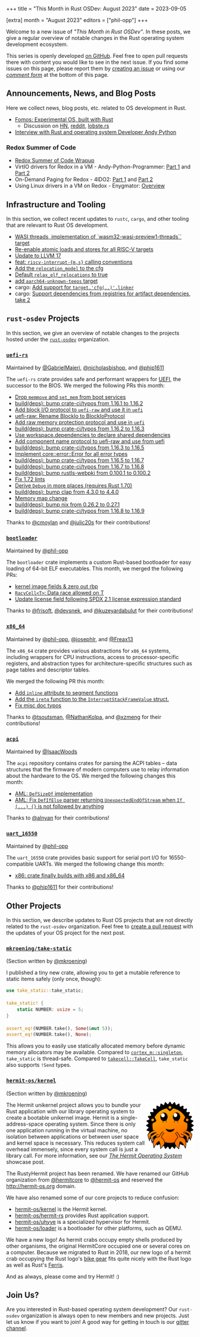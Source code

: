 +++
title = "This Month in Rust OSDev: August 2023"
date = 2023-09-05

[extra]
month = "August 2023"
editors = ["phil-opp"]
+++

Welcome to a new issue of _"This Month in Rust OSDev"_. In these posts, we give a regular overview of notable changes in the Rust operating system development ecosystem.

<!-- more -->

This series is openly developed [on GitHub](https://github.com/rust-osdev/homepage/). Feel free to open pull requests there with content you would like to see in the next issue. If you find some issues on this page, please report them by [creating an issue](https://github.com/rust-osdev/homepage/issues/new) or using our <a href="#comment-form">_comment form_</a> at the bottom of this page.

<!--
    This is a draft for the upcoming "This Month in Rust OSDev (August 2023)" post.
    Feel free to create pull requests against the `next` branch to add your
    content here.
    Please take a look at the past posts on https://rust-osdev.com/ to see the
    general structure of these posts.
-->

## Announcements, News, and Blog Posts

Here we collect news, blog posts, etc. related to OS development in Rust.

- [Fomos: Experimental OS, built with Rust](https://github.com/Ruddle/Fomos)
  - Discussion on [HN](https://news.ycombinator.com/item?id=37316309), [reddit](https://www.reddit.com/r/rust/comments/164li1c/fomos_experimental_rust_os/), [lobste.rs](https://lobste.rs/s/eoyuf6/fomos_experimental_os_built_with_rust)
- [Interview with Rust and operating system Developer Andy Python](https://blog.rust.careers/post/andy-python-interview/)

### Redox Summer of Code

- [Redox Summer of Code Wrapup](https://redox-os.org/news/rsoc-2023-wrapup/)
- VirtIO drivers for Redox in a VM  - Andy-Python-Programmer: [Part 1](https://www.redox-os.org/news/rsoc-virtio-1/) and [Part 2](https://redox-os.org/news/rsoc-virtio-2/)
- On-Demand Paging for Redox - 4lDO2: [Part 1](https://www.redox-os.org/news/kernel-8/) and [Part 2](https://redox-os.org/news/kernel-9/)
- Using Linux drivers in a VM on Redox - Enygmator: [Overview](https://www.redox-os.org/news/rsoc-2023-eny-1/)

<!--
Please follow this template:

- [Title](https://example.com)
  - (optional) Some additional context
-->


## Infrastructure and Tooling

In this section, we collect recent updates to `rustc`, `cargo`, and other tooling that are relevant to Rust OS development.

<!--
    Please use the following template:

- [Title](https://example.com)
  - (optional) Some additional context
-->

- [WASI threads, implementation of `wasm32-wasi-preview1-threads`` target](https://github.com/rust-lang/rust/pull/112922)
- [Re-enable atomic loads and stores for all RISC-V targets](https://github.com/rust-lang/rust/pull/98333)
- [Update to LLVM 17](https://github.com/rust-lang/rust/pull/114048)
- [feat: `riscv-interrupt-{m,s}` calling conventions](https://github.com/rust-lang/rust/pull/111891)
- [Add the `relocation_model` to the cfg](https://github.com/rust-lang/rust/pull/113966)
- [Default `relax_elf_relocations` to true](https://github.com/rust-lang/rust/pull/106511)
- [add `aarch64-unknown-teeos` target](https://github.com/rust-lang/rust/pull/113480)
- cargo: [Add support for `target.'cfg(..)'.linker`](https://github.com/rust-lang/cargo/pull/12535)
- cargo: [Support dependencies from registries for artifact dependencies, take 2](https://github.com/rust-lang/cargo/pull/12421)


## `rust-osdev` Projects

In this section, we give an overview of notable changes to the projects hosted under the [`rust-osdev`](https://github.com/rust-osdev/about) organization.

<!--
    Please use the following template:

    ### [`repo_name`](https://github.com/rust-osdev/repo_name)
    <span class="maintainers">Maintained by [@maintainer_1](https://github.com/maintainer_1)</span>

    The `repo_name` crate ...<<short introduction>>...

    We merged the following changes this month:
    <<changelog, either in list or text form>>
-->



### [`uefi-rs`](https://github.com/rust-osdev/uefi-rs)
<span class="maintainers">Maintained by [@GabrielMajeri](https://github.com/GabrielMajeri), [@nicholasbishop](https://github.com/nicholasbishop), and [@phip1611](https://github.com/phip1611)</span>

The `uefi-rs` crate provides safe and performant wrappers for [UEFI](https://en.wikipedia.org/wiki/Unified_Extensible_Firmware_Interface), the successor to the BIOS. We merged the following PRs this month:

- [Drop `memmove` and `set_mem` from boot services](https://github.com/rust-osdev/uefi-rs/pull/906)
- [build(deps): bump crate-ci/typos from 1.16.1 to 1.16.2](https://github.com/rust-osdev/uefi-rs/pull/908)
- [Add block I/O protocol to `uefi-raw` and use it in `uefi`](https://github.com/rust-osdev/uefi-rs/pull/909)
- [uefi-raw: Rename BlockIo to BlockIoProtocol](https://github.com/rust-osdev/uefi-rs/pull/911)
- [Add raw memory protection protocol and use in `uefi`](https://github.com/rust-osdev/uefi-rs/pull/896)
- [build(deps): bump crate-ci/typos from 1.16.2 to 1.16.3](https://github.com/rust-osdev/uefi-rs/pull/912)
- [Use workspace.dependencies to declare shared dependencies](https://github.com/rust-osdev/uefi-rs/pull/913)
- [Add component name protocol to uefi-raw and use from uefi](https://github.com/rust-osdev/uefi-rs/pull/910)
- [build(deps): bump crate-ci/typos from 1.16.3 to 1.16.5](https://github.com/rust-osdev/uefi-rs/pull/919)
- [Implement core::error::Error for all error types](https://github.com/rust-osdev/uefi-rs/pull/916)
- [build(deps): bump crate-ci/typos from 1.16.5 to 1.16.7](https://github.com/rust-osdev/uefi-rs/pull/923)
- [build(deps): bump crate-ci/typos from 1.16.7 to 1.16.8](https://github.com/rust-osdev/uefi-rs/pull/924)
- [build(deps): bump rustls-webpki from 0.100.1 to 0.100.2](https://github.com/rust-osdev/uefi-rs/pull/926)
- [Fix 1.72 lints](https://github.com/rust-osdev/uefi-rs/pull/928)
- [Derive `Debug` in more places (requires Rust 1.70)](https://github.com/rust-osdev/uefi-rs/pull/851)
- [build(deps): bump clap from 4.3.0 to 4.4.0](https://github.com/rust-osdev/uefi-rs/pull/927)
- [Memory map change](https://github.com/rust-osdev/uefi-rs/pull/915)
- [build(deps): bump nix from 0.26.2 to 0.27.1](https://github.com/rust-osdev/uefi-rs/pull/929)
- [build(deps): bump crate-ci/typos from 1.16.8 to 1.16.9](https://github.com/rust-osdev/uefi-rs/pull/930)

Thanks to [@cmoylan](https://github.com/cmoylan) and [@julic20s](https://github.com/julic20s) for their contributions!

### [`bootloader`](https://github.com/rust-osdev/bootloader)
<span class="maintainers">Maintained by [@phil-opp](https://github.com/phil-opp)</span>

The `bootloader` crate implements a custom Rust-based bootloader for easy loading of 64-bit ELF executables. This month, we merged the following PRs:

- [kernel image fields & zero out rbp](https://github.com/rust-osdev/bootloader/pull/346)
- [`RacyCell<T>`: Data race allowed on T](https://github.com/rust-osdev/bootloader/pull/390)
- [Update license field following SPDX 2.1 license expression standard](https://github.com/rust-osdev/bootloader/pull/391)

Thanks to [@frisoft](https://github.com/frisoft), [@devsnek](https://github.com/devsnek), and [@kuzeyardabulut](https://github.com/kuzeyardabulut) for their contributions!



### [`x86_64`](https://github.com/rust-osdev/x86_64)
<span class="maintainers">Maintained by [@phil-opp](https://github.com/phil-opp), [@josephlr](https://github.com/orgs/rust-osdev/people/josephlr), and [@Freax13](https://github.com/orgs/rust-osdev/people/Freax13)</span>

The `x86_64` crate provides various abstractions for `x86_64` systems, including wrappers for CPU instructions, access to processor-specific registers, and abstraction types for architecture-specific structures such as page tables and descriptor tables.

We merged the following PR this month:

- [Add `inline` attribute to segment functions](https://github.com/rust-osdev/x86_64/pull/430)
- [Add the `iretq` function to the `InterruptStackFrameValue` struct.](https://github.com/rust-osdev/x86_64/pull/431)
- [Fix misc doc typos](https://github.com/rust-osdev/x86_64/pull/432)

Thanks to [@tsoutsman](https://github.com/tsoutsman), [@NathanKolpa](https://github.com/NathanKolpa), and [@xzmeng](https://github.com/xzmeng) for their contributions!


### [`acpi`](https://github.com/rust-osdev/acpi)
<span class="maintainers">Maintained by [@IsaacWoods](https://github.com/IsaacWoods)</span>

The `acpi` repository contains crates for parsing the ACPI tables – data structures that the firmware of modern computers use to relay information about the hardware to the OS. We merged the following changes this month:

- [AML: `DefSizeOf` implementation](https://github.com/rust-osdev/acpi/pull/189)
- [AML: Fix `DefIfElse` parser returning `UnexpectedEndOfStream` when `If (...) {}` is not followed by anything](https://github.com/rust-osdev/acpi/pull/190)

Thanks to [@alnyan](https://github.com/alnyan) for their contributions!


### [`uart_16550`](https://github.com/rust-osdev/uart_16550)
<span class="maintainers">Maintained by [@phil-opp](https://github.com/phil-opp)</span>

The `uart_16550` crate provides basic support for serial port I/O for 16550-compatible UARTs. We merged the following change this month:

- [x86: crate finally builds with x86 and x86_64](https://github.com/rust-osdev/uart_16550/pull/29)

Thanks to [@phip1611](https://github.com/phip1611) for their contributions!


## Other Projects

In this section, we describe updates to Rust OS projects that are not directly related to the `rust-osdev` organization. Feel free to [create a pull request](https://github.com/rust-osdev/homepage/pulls) with the updates of your OS project for the next post.


### [`mkroening/take-static`](https://github.com/mkroening/take-static)
<span class="maintainers">(Section written by [@mkroening](https://github.com/mkroening))</span>

I published a tiny new crate, allowing you to get a mutable reference to static items safely (only once, though):

```rust
use take_static::take_static;

take_static! {
    static NUMBER: usize = 5;
}

assert_eq!(NUMBER.take(), Some(&mut 5));
assert_eq!(NUMBER.take(), None);
```

This allows you to easily use statically allocated memory before dynamic memory allocators may be available.
Compared to [`cortex_m::singleton`], `take_static` is thread-safe.
Compared to [`takecell::TakeCell`], `take_static` also supports `!Send` types.

[`cortex_m::singleton`]: https://docs.rs/cortex-m/0.7.7/cortex_m/macro.singleton.html
[`takecell::TakeCell`]: https://docs.rs/takecell/0.1.1/takecell/index.html


### [`hermit-os/kernel`](https://github.com/hermit-os/kernel)
<span class="maintainers">(Section written by [@mkroening](https://github.com/mkroening))</span>

<img width="128" align="right" src="https://raw.githubusercontent.com/hermit-os/.github/47a27de62e8cfc658ddbccb3f00743c7538281ae/img/Hermit.svg" />

The Hermit unikernel project allows you to bundle your Rust application with our library operating system to create a bootable unikernel image.
Hermit is a single-address-space operating system.
Since there is only one application running in the virtual machine, no isolation between applications or between user space and kernel space is necessary.
This reduces system call overhead immensely, since every system call is just a library call.
For more information, see our [_The Hermit Operating System_] showcase post.

[_The Hermit Operating System_]: @/showcase/hermit/index.md

The RustyHermit project has been renamed.
We have renamed our GitHub organization from [@hermitcore](https://github.com/hermitcore) to [@hermit-os](https://github.com/hermit-os) and reserved the <http://hermit-os.org> domain.

We have also renamed some of our core projects to reduce confusion:
- [hermit-os/kernel](https://github.com/hermit-os/kernel) is the Hermit kernel.
- [hermit-os/hermit-rs](https://github.com/hermit-os/hermit-rs) provides Rust application support.
- [hermit-os/uhyve](https://github.com/hermit-os/uhyve) is a specialized hypervisor for Hermit.
- [hermit-os/loader](https://github.com/hermit-os/loader) is a bootloader for other platforms, such as QEMU.

We have a new logo!
As hermit crabs occupy empty shells produced by other organisms, the original HermitCore occupied one or several cores on a computer.
Because we migrated to Rust in 2018, our new logo of a hermit crab occupying the Rust logo's [bike gear](https://bugzilla.mozilla.org/show_bug.cgi?id=680521) fits quite nicely with the Rust logo as well as Rust's [Ferris](https://rustacean.net/).

And as always, please come and try Hermit! :)


<!--
    Please use the following template:

    ### [`owner_name/repo_name`](https://github.com/rust-osdev/owner_name/repo_name)
    <span class="maintainers">(Section written by [@your_github_name](https://github.com/your_github_name))</span>

    ...<<your project updates>>...
-->



## Join Us?

Are you interested in Rust-based operating system development? Our `rust-osdev` organization is always open to new members and new projects. Just let us know if you want to join! A good way for getting in touch is our [gitter channel](https://gitter.im/rust-osdev/Lobby).
